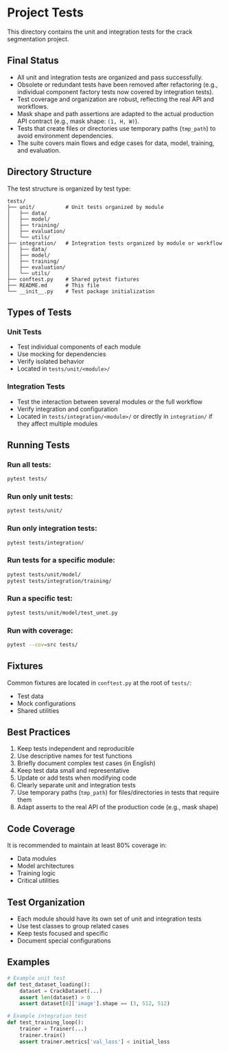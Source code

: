 # Project Tests

This directory contains the unit and integration tests for the crack segmentation project.

## Final Status

- All unit and integration tests are organized and pass successfully.
- Obsolete or redundant tests have been removed after refactoring (e.g., individual component factory tests now covered by integration tests).
- Test coverage and organization are robust, reflecting the real API and workflows.
- Mask shape and path assertions are adapted to the actual production API contract (e.g., mask shape: `(1, H, W)`).
- Tests that create files or directories use temporary paths (`tmp_path`) to avoid environment dependencies.
- The suite covers main flows and edge cases for data, model, training, and evaluation.

## Directory Structure

The test structure is organized by test type:

```
tests/
├── unit/          # Unit tests organized by module
│   ├── data/
│   ├── model/
│   ├── training/
│   ├── evaluation/
│   └── utils/
├── integration/   # Integration tests organized by module or workflow
│   ├── data/
│   ├── model/
│   ├── training/
│   ├── evaluation/
│   └── utils/
├── conftest.py    # Shared pytest fixtures
├── README.md      # This file
└── __init__.py    # Test package initialization
```

## Types of Tests

### Unit Tests
- Test individual components of each module
- Use mocking for dependencies
- Verify isolated behavior
- Located in `tests/unit/<module>/`

### Integration Tests
- Test the interaction between several modules or the full workflow
- Verify integration and configuration
- Located in `tests/integration/<module>/` or directly in `integration/` if they affect multiple modules

## Running Tests

### Run all tests:
```bash
pytest tests/
```

### Run only unit tests:
```bash
pytest tests/unit/
```

### Run only integration tests:
```bash
pytest tests/integration/
```

### Run tests for a specific module:
```bash
pytest tests/unit/model/
pytest tests/integration/training/
```

### Run a specific test:
```bash
pytest tests/unit/model/test_unet.py
```

### Run with coverage:
```bash
pytest --cov=src tests/
```

## Fixtures

Common fixtures are located in `conftest.py` at the root of `tests/`:
- Test data
- Mock configurations
- Shared utilities

## Best Practices

1. Keep tests independent and reproducible
2. Use descriptive names for test functions
3. Briefly document complex test cases (in English)
4. Keep test data small and representative
5. Update or add tests when modifying code
6. Clearly separate unit and integration tests
7. Use temporary paths (`tmp_path`) for files/directories in tests that require them
8. Adapt asserts to the real API of the production code (e.g., mask shape)

## Code Coverage

It is recommended to maintain at least 80% coverage in:
- Data modules
- Model architectures
- Training logic
- Critical utilities

## Test Organization

- Each module should have its own set of unit and integration tests
- Use test classes to group related cases
- Keep tests focused and specific
- Document special configurations

## Examples

```python
# Example unit test
def test_dataset_loading():
    dataset = CrackDataset(...)
    assert len(dataset) > 0
    assert dataset[0]['image'].shape == (3, 512, 512)

# Example integration test
def test_training_loop():
    trainer = Trainer(...)
    trainer.train()
    assert trainer.metrics['val_loss'] < initial_loss
``` 